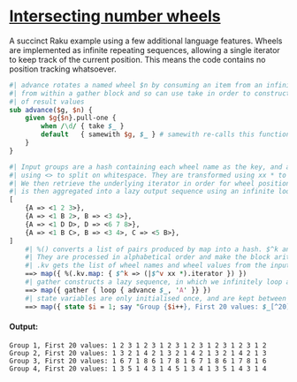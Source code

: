 [1]: https://rosettacode.org/wiki/Intersecting_number_wheels

# [Intersecting number wheels][1]


A succinct Raku example using a few additional language features. Wheels are implemented as infinite repeating sequences, allowing a single iterator to keep track of the current position. This means the code contains no position tracking whatsoever.

```perl
#| advance rotates a named wheel $n by consuming an item from an infinite sequence. It is called
#| from within a gather block and so can use take in order to construct an infinite, lazy sequence
#| of result values
sub advance($g, $n) {
	given $g{$n}.pull-one {
		when /\d/ { take $_ }
		default   { samewith $g, $_ } # samewith re-calls this function with new parameters
	}
}

#| Input groups are a hash containing each wheel name as the key, and a list of values constructed
#| using <> to split on whitespace. They are transformed using xx * to repeat the list infinitely.
#| We then retrieve the underlying iterator in order for wheel position to be persistent. Each group
#| is then aggregated into a lazy output sequence using an infinite loop inside a gather block.
[
	{A => <1 2 3>},
	{A => <1 B 2>, B => <3 4>},
	{A => <1 D D>, D => <6 7 8>},
	{A => <1 B C>, B => <3 4>, C => <5 B>},
]
	#| %() converts a list of pairs produced by map into a hash. $^k and $^v are implicit variables.
	#| They are processed in alphabetical order and make the block arity 2, called with two vars.
	#| .kv gets the list of wheel names and wheel values from the input entry
	==> map({ %(.kv.map: { $^k => (|$^v xx *).iterator }) })
	#| gather constructs a lazy sequence, in which we infinitely loop advancing wheel A
	==> map({ gather { loop { advance $_, 'A' }} })
	#| state variables are only initialised once, and are kept between invocations.
	==> map({ state $i = 1; say "Group {$i++}, First 20 values: $_[^20]" })
```

#### Output:
```
Group 1, First 20 values: 1 2 3 1 2 3 1 2 3 1 2 3 1 2 3 1 2 3 1 2
Group 2, First 20 values: 1 3 2 1 4 2 1 3 2 1 4 2 1 3 2 1 4 2 1 3
Group 3, First 20 values: 1 6 7 1 8 6 1 7 8 1 6 7 1 8 6 1 7 8 1 6
Group 4, First 20 values: 1 3 5 1 4 3 1 4 5 1 3 4 1 3 5 1 4 3 1 4
```
